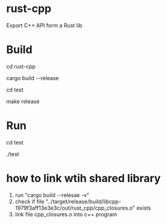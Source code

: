 # rust-cpp
Export C++ API form a Rust lib 

# Build
cd rust-cpp

cargo build --release

cd test

make release

# Run
cd test

./test 

# how to link wtih shared library
1. run "cargo build --relesae -v"
2. check if file "../target/release/build/libcpp-1979f3aff13e3e3c/out/rust_cpp/cpp_closures.o" exists
3. link file cpp_closures.o into c++ program